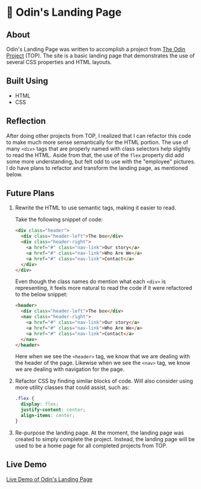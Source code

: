 # :rocket: Odin's Landing Page

## About

Odin's Landing Page was written to accomplish a project from [The Odin Project](https://www.theodinproject.com/) (TOP). The site is a basic landing page that demonstrates the use of several CSS properties and HTML layouts.

## Built Using

- HTML
- CSS

## Reflection

After doing other projects from TOP, I realized that I can refactor this code to make much more sense semantically for the HTML portion. The use of many `<div>` tags that are properly named with class selectors help slightly to read the HTML. Aside from that, the use of the `flex` property did add some more understanding, but felt odd to use with the "employee" pictures. I do have plans to refactor and transform the landing page, as mentioned below.

## Future Plans

1. Rewrite the HTML to use semantic tags, making it easier to read.

   Take the following snippet of code:

   ```html
   <div class="header">
     <div class="header-left">The box</div>
     <div class="header-right">
       <a href="#" class="nav-link">Our story</a>
       <a href="#" class="nav-link">Who Are We</a>
       <a href="#" class="nav-link">Contact</a>
     </div>
   </div>
   ```

   Even though the class names do mention what each `<div>` is representing, it feels more natural to read the code if it were refactored to the below snippet:

   ```html
   <header>
     <div class="header-left">The box</div>
     <nav class="header-right">
       <a href="#" class="nav-link">Our story</a>
       <a href="#" class="nav-link">Who Are We</a>
       <a href="#" class="nav-link">Contact</a>
     </nav>
   </header>
   ```

   Here when we see the `<header>` tag, we know that we are dealing with the header of the page. Likewise when we see the `<nav>` tag, we know we are dealing with navigation for the page.

2. Refactor CSS by finding similar blocks of code. Will also consider using more utility classes that could assist, such as:

   ```css
   .flex {
     display: flex;
     justify-content: center;
     align-items: center;
   }
   ```

3. Re-purpose the landing page. At the moment, the landing page was created to simply complete the project. Instead, the landing page will be used to be a home page for all completed projects from TOP.

## Live Demo

[Live Demo of Odin's Landing Page](https://luinrandir.github.io/odin-landingpage/)
